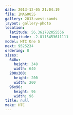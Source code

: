 ```yaml
---
date: 2013-12-05 21:04:19
file: IMAG0055
gallery: 2013-west-sands
layout: gallery-photo
location:
  latitude: 56.361782055556
  longitude: -2.8115453611111
model: HTC One S
next: 9525234
ordering: 0
sizes:
  640w:
    height: 348
    width: 640
  200x200:
    height: 200
    width: 200
  96x96:
    height: 96
    width: 96
title: null
make: HTC
---
```

